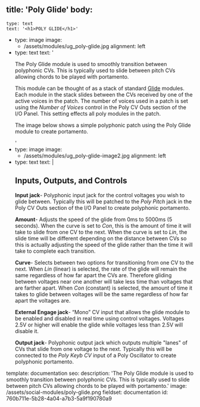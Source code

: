 title: 'Poly Glide'
body:
  -
    type: text
    text: '<h1>POLY GLIDE</h1>'
  -
    type: image
    image:
      - /assets/modules/ug_poly-glide.jpg
    alignment: left
  -
    type: text
    text: '<p>The Poly Glide module is used to smoothly transition between polyphonic CVs. This is typically used to slide between pitch CVs allowing chords to be played with portamento.</p><p>This module can be thought of as a stack of standard <a href="https://docs.cherryaudio.com/cherry-audio/modules/glide" target="_blank">Glide</a> modules. Each module in the stack slides between the CVs received by one of the active voices in the patch. The number of voices used in a patch is set using the <em>Number of Voices</em> control in the Poly CV Outs section of the I/O Panel. This setting effects all poly modules in the patch.</p><p>The image below shows a simple polyphonic patch using the Poly Glide module to create portamento.</p>'
  -
    type: image
    image:
      - /assets/modules/ug_poly-glide-image2.jpg
    alignment: left
  -
    type: text
    text: |
      <h2>Inputs, Outputs, and Controls</h2><p><strong>Input jack</strong>- Polyphonic input jack for the control voltages you wish to glide between. Typically this will be patched to the <em>Poly Pitch</em> jack in the Poly CV Outs section of the I/O Panel to create polyphonic portamento.</p><p><strong>Amount</strong>- Adjusts the speed of the glide from 0ms to 5000ms (5 seconds). When the curve is set to&nbsp;<em>Con</em>, this is the amount of time it will take to slide from one CV to the next. When the curve is set to&nbsp;<em>Lin</em>, the slide time will be different depending on the distance between CVs so this is actually adjusting the speed of the glide rather than the time it will take to complete each transition.</p><p><strong>Curve</strong>- Selects between two options for transitioning from one CV to the next. When&nbsp;<em>Lin</em>&nbsp;(linear) is selected, the rate of the glide will remain the same regardless of how far apart the CVs are. Therefore gliding between voltages near one another will take less time than voltages that are farther apart. When&nbsp;<em>Con</em>&nbsp;(constant) is selected, the amount of time it takes to glide between voltages will be the same regardless of how far apart the voltages are. <br>
      </p><p><strong>External Engage jack</strong>- “Mono” CV input that allows the glide module to be enabled and disabled in real time using control voltages. Voltages 2.5V or higher will enable the glide while voltages less than 2.5V will disable it.<br>
      </p><p><strong>Output jack</strong>- Polyphonic output jack which outputs multiple "lanes" of CVs that slide from one voltage to the next. Typically this will be connected to the <em>Poly Keyb CV</em> input of a Poly Oscillator to create polyphonic portamento.</p>
template: documentation
seo:
  description: 'The Poly Glide module is used to smoothly transition between polyphonic CVs. This is typically used to slide between pitch CVs allowing chords to be played with portamento.'
  image: /assets/social-modules/poly-glide.png
fieldset: documentation
id: 760b711e-5b28-4a04-a7b3-5a9f190780a9
